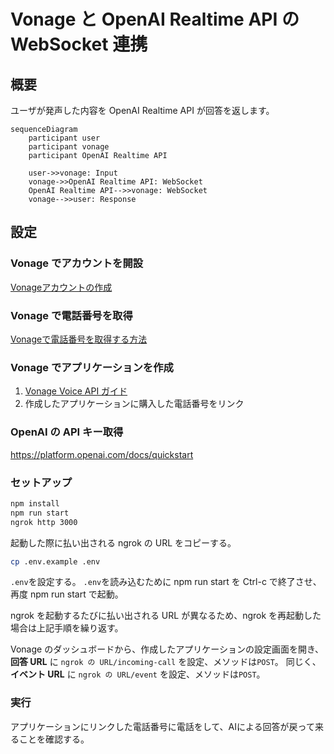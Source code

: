 # Vonage と OpenAI Realtime API の WebSocket 連携

## 概要

ユーザが発声した内容を OpenAI Realtime API が回答を返します。

```mermaid
sequenceDiagram
    participant user
    participant vonage
    participant OpenAI Realtime API
    
    user->>vonage: Input
    vonage->>OpenAI Realtime API: WebSocket
    OpenAI Realtime API-->>vonage: WebSocket
    vonage-->>user: Response
```

## 設定

### Vonage でアカウントを開設

[Vonageアカウントの作成](https://zenn.dev/kwcplus/articles/create-vonage-account)

### Vonage で電話番号を取得

[Vonageで電話番号を取得する方法](https://zenn.dev/kwcplus/articles/buynumber-vonage)

### Vonage でアプリケーションを作成
  
1. [Vonage Voice API ガイド](https://zenn.dev/kwcplus/articles/vonage-voice-guide)
1. 作成したアプリケーションに購入した電話番号をリンク

### OpenAI の API キー取得

<https://platform.openai.com/docs/quickstart>

### セットアップ

```sh
npm install
npm run start
ngrok http 3000
```

起動した際に払い出される ngrok の URL をコピーする。

```sh
cp .env.example .env
```

`.env`を設定する。
`.env`を読み込むために npm run start を Ctrl-c で終了させ、再度 npm run start で起動。

ngrok を起動するたびに払い出される URL が異なるため、ngrok を再起動した場合は上記手順を繰り返す。

Vonage のダッシュボードから、作成したアプリケーションの設定画面を開き、**回答 URL** に ``ngrok の URL/incoming-call`` を設定、メソッドは`POST`。
同じく、**イベント URL** に ``ngrok の URL/event`` を設定、メソッドは`POST`。

### 実行

アプリケーションにリンクした電話番号に電話をして、AIによる回答が戻って来ることを確認する。
